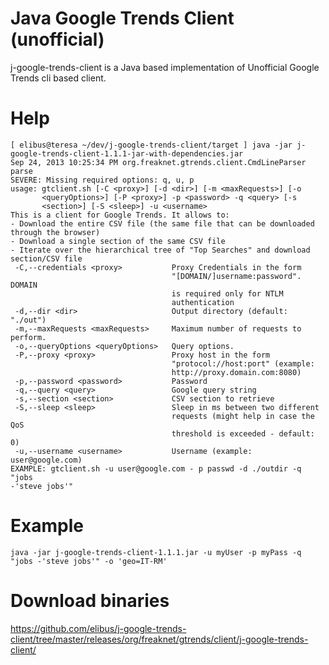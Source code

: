 Java Google Trends Client (unofficial)
======================================

j-google-trends-client is a Java based implementation of Unofficial Google Trends cli based client.

Help
====
    [ elibus@teresa ~/dev/j-google-trends-client/target ] java -jar j-google-trends-client-1.1.1-jar-with-dependencies.jar
    Sep 24, 2013 10:25:34 PM org.freaknet.gtrends.client.CmdLineParser parse
    SEVERE: Missing required options: q, u, p
    usage: gtclient.sh [-C <proxy>] [-d <dir>] [-m <maxRequests>] [-o
           <queryOptions>] [-P <proxy>] -p <password> -q <query> [-s
           <section>] [-S <sleep>] -u <username>
    This is a client for Google Trends. It allows to:
    - Download the entire CSV file (the same file that can be downloaded
    through the browser)
    - Download a single section of the same CSV file
    - Iterate over the hierarchical tree of "Top Searches" and download
    section/CSV file
     -C,--credentials <proxy>           Proxy Credentials in the form
                                        "[DOMAIN/]username:password". DOMAIN
                                        is required only for NTLM
                                        authentication
     -d,--dir <dir>                     Output directory (default: "./out")
     -m,--maxRequests <maxRequests>     Maximum number of requests to perform.
     -o,--queryOptions <queryOptions>   Query options.
     -P,--proxy <proxy>                 Proxy host in the form
                                        "protocol://host:port" (example:
                                        http://proxy.domain.com:8080)
     -p,--password <password>           Password
     -q,--query <query>                 Google query string
     -s,--section <section>             CSV section to retrieve
     -S,--sleep <sleep>                 Sleep in ms between two different
                                        requests (might help in case the QoS
                                        threshold is exceeded - default: 0)
     -u,--username <username>           Username (example: user@google.com)
    EXAMPLE: gtclient.sh -u user@google.com - p passwd -d ./outdir -q "jobs
    -'steve jobs'"

Example
=======
    java -jar j-google-trends-client-1.1.1.jar -u myUser -p myPass -q "jobs -'steve jobs'" -o 'geo=IT-RM'

Download binaries
=================
https://github.com/elibus/j-google-trends-client/tree/master/releases/org/freaknet/gtrends/client/j-google-trends-client/
